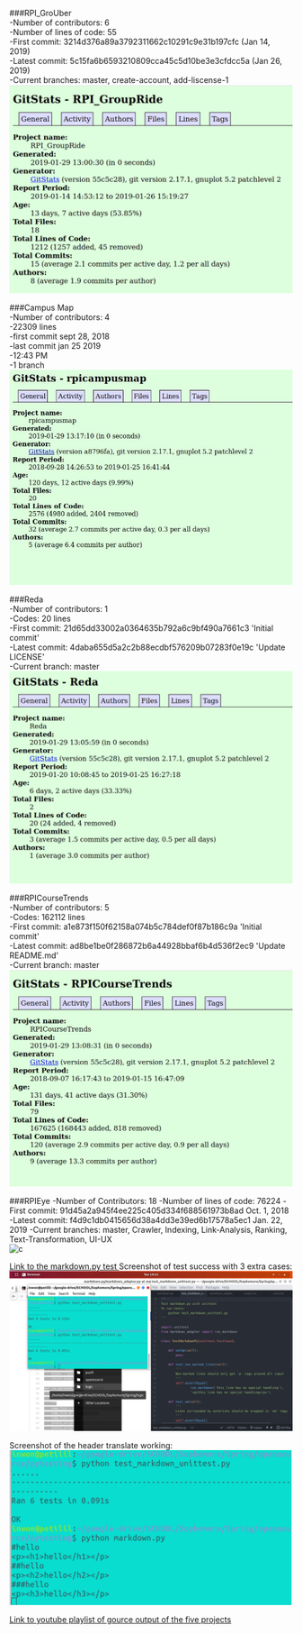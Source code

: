 ###RPI_GroUber  
-Number of contributors: 6  
-Number of lines of code: 55  
-First commit: 3214d376a89a3792311662c10291c9e31b197cfc (Jan 14, 2019)  
-Latest commit: 5c15fa6b6593210809cca45c5d10be3e3cfdcc5a (Jan 26, 2019)  
-Current branches: master, create-account, add-liscense-1
![c](images/groupride.png)
  
###Campus Map  
-Number of contributors: 4  
-22309 lines  
-first commit sept 28, 2018  
-last commit jan 25 2019  
-12:43 PM  
-1 branch  
![c](images/campusmap.jpeg)
  
###Reda  
-Number of contributors: 1  
-Codes: 20 lines  
-First commit: 21d65dd33002a0364635b792a6c9bf490a7661c3 'Initial commit'  
-Latest commit: 4daba655d5a2c2b88ecdbf576209b07283f0e19c 'Update LICENSE'  
-Current branch: master  
![c](images/reda.png)
  
###RPICourseTrends  
-Number of contributors: 5  
-Codes: 162112 lines  
-First commit: a1e873f150f62158a074b5c784def0f87b186c9a 'Initial commit'  
-Latest commit: ad8be1be0f286872b6a44928bbaf6b4d536f2ec9 'Update README.md'  
-Current branch: master  
![c](images/rpicoursetrend.png)

###RPIEye
-Number of Contributors: 18 
-Number of lines of code: 76224 
-First commit: 91d45a2a945f4ee225c405d334f688561973b8ad Oct. 1, 2018 
-Latest commit: f4d9c1db0415656d38a4dd3e39ed6b17578a5ec1 Jan. 22, 2019 
-Current branches: master, Crawler, Indexing, Link-Analysis, Ranking, Text-Transformation, UI-UX  
![c](images/rpieye.jpeg)


[Link to the markdown.py test ](https://github.com/inwonakng/open_source_labs/tree/master/markdowntest)
Screenshot of test success with 3 extra cases: ![c](images/markdown_test.png)

Screenshot of the header translate working: ![c](images/threetests.png)

[Link to youtube playlist of gource output of the five projects](https://www.youtube.com/playlist?list=PLqK4XFvVMI8WY_5vDILij_2Bfbp2nEowM)

